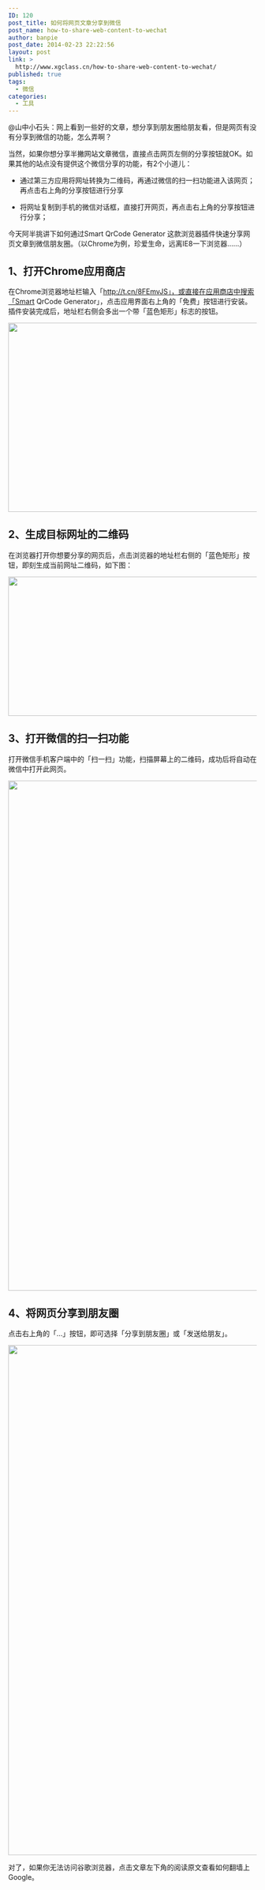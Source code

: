 ```yaml
---
ID: 120
post_title: 如何将网页文章分享到微信
post_name: how-to-share-web-content-to-wechat
author: banpie
post_date: 2014-02-23 22:22:56
layout: post
link: >
  http://www.xgclass.cn/how-to-share-web-content-to-wechat/
published: true
tags:
  - 微信
categories:
  - 工具
---
```

@山中小石头：网上看到一些好的文章，想分享到朋友圈给朋友看，但是网页有没有分享到微信的功能，怎么弄啊？

当然，如果你想分享半撇网站文章微信，直接点击网页左侧的分享按钮就OK。如果其他的站点没有提供这个微信分享的功能，有2个小道儿：

*   通过第三方应用将网址转换为二维码，再通过微信的扫一扫功能进入该网页；再点击右上角的分享按钮进行分享

*   将网址复制到手机的微信对话框，直接打开网页，再点击右上角的分享按钮进行分享；

今天阿半挑讲下如何通过Smart QrCode Generator 这款浏览器插件快速分享网页文章到微信朋友圈。（以Chrome为例，珍爱生命，远离IE8一下浏览器……）

## 1、打开Chrome应用商店

在Chrome浏览器地址栏输入「http://t.cn/8FEmvJS」，或直接在应用商店中搜索「Smart QrCode Generator」，点击应用界面右上角的「免费」按钮进行安装。插件安装完成后，地址栏右侧会多出一个带「蓝色矩形」标志的按钮。

<img class="alignnone size-full wp-image-996" src="http://www.xgclass.cn/wp-content/uploads/2018/11/0-102.jpg" width="620" height="383" alt="" />

## 2、生成目标网址的二维码

在浏览器打开你想要分享的网页后，点击浏览器的地址栏右侧的「蓝色矩形」按钮，即刻生成当前网址二维码，如下图：

<img class="alignnone size-full wp-image-997" src="http://www.xgclass.cn/wp-content/uploads/2018/11/0-103.jpg" width="620" height="282" alt="" />

## 3、打开微信的扫一扫功能

打开微信手机客户端中的「扫一扫」功能，扫描屏幕上的二维码，成功后将自动在微信中打开此网页。

<img class="alignnone size-full wp-image-999" src="http://www.xgclass.cn/wp-content/uploads/2018/11/0-105.jpg" width="620" height="1033" alt="" />

## 4、将网页分享到朋友圈

点击右上角的「…」按钮，即可选择「分享到朋友圈」或「发送给朋友」。

<img class="alignnone size-full wp-image-1002" src="http://www.xgclass.cn/wp-content/uploads/2018/11/0-107.jpg" width="620" height="1033" alt="" />

对了，如果你无法访问谷歌浏览器，点击文章左下角的阅读原文查看如何翻墙上Google。